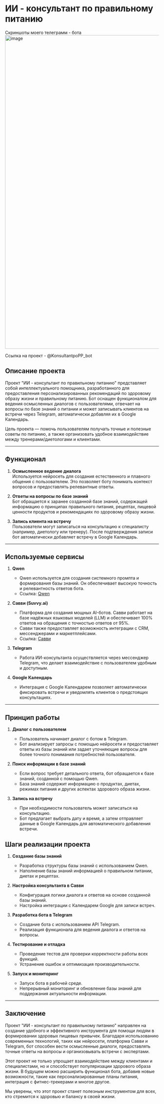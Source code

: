 # ИИ - консультант по правильному питанию

Скриншоты моего телеграмм - бота <img width="1156" height="1024" alt="image" src="https://github.com/user-attachments/assets/d290c362-af9a-408c-9fdb-15e01460c466" />

Ссылка на проект - @KonsultantpoPP_bot

## Описание проекта

Проект "ИИ - консультант по правильному питанию" представляет собой интеллектуального помощника, разработанного для предоставления персонализированных рекомендаций по здоровому образу жизни и правильному питанию. Бот оснащен функционалом для ведения осмысленных диалогов с пользователями, отвечает на вопросы по базе знаний о питании и может записывать клиентов на встречи через Telegram, автоматически добавляя их в Google Календарь.

Цель проекта — помочь пользователям получать точные и полезные советы по питанию, а также организовать удобное взаимодействие между тренерами/диетологами и клиентами.

---

## Функционал

1. **Осмысленное ведение диалога**  
   Используется нейросеть для создания естественного и плавного общения с пользователем. Это позволяет боту понимать контекст вопросов и предоставлять релевантные ответы.
   
2. **Ответы на вопросы по базе знаний**  
   Бот обращается к заранее созданной базе знаний, содержащей информацию о принципах правильного питания, рецептах, пищевой ценности продуктов и рекомендациях по здоровому образу жизни.

3. **Запись клиента на встречу**  
   Пользователи могут записаться на консультацию к специалисту (например, диетологу или тренеру). После подтверждения записи бот автоматически добавляет встречу в Google Календарь.

---

## Используемые сервисы

1. **Qwen**  
   - Qwen используется для создания системного промпта и формирования базы знаний. Он обеспечивает высокую точность и релевантность ответов бота.  
   - Ссылка: [Qwen](https://qwen.com)

2. **Савви (Suvvy.ai)**  
   - Платформа для создания мощных AI-ботов. Савви работает на базе надёжных языковых моделей (LLM) и обеспечивает 100% ответов на обращения с точностью ответов от 95%.  
   - Савви также предоставляет возможность интеграции с CRM, мессенджерами и маркетплейсами.  
   - Ссылка: [Савви](https://suvvy.ai/)

3. **Telegram**  
   - Работа ИИ-консультанта осуществляется через мессенджер Telegram, что делает взаимодействие с пользователем удобным и доступным.  

4. **Google Календарь**  
   - Интеграция с Google Календарем позволяет автоматически фиксировать встречи и уведомлять клиентов о предстоящих консультациях.

---

## Принцип работы

1. **Диалог с пользователем**  
   - Пользователь начинает диалог с ботом в Telegram.  
   - Бот анализирует запросы с помощью нейросети и предоставляет ответы из базы знаний или задает уточняющие вопросы для более точного понимания потребностей пользователя.

2. **Поиск информации в базе знаний**  
   - Если вопрос требует детального ответа, бот обращается к базе знаний, созданной с помощью Qwen.  
   - База знаний содержит информацию о продуктах, диетах, режимах питания и других аспектах здорового образа жизни.

3. **Запись на встречу**  
   - При необходимости пользователь может записаться на консультацию.  
   - Бот предлагает выбрать дату и время, а затем отправляет данные в Google Календарь для автоматического добавления встречи.

## Шаги реализации проекта

1. **Создание базы знаний**  
   - Разработка структуры базы знаний с использованием Qwen.  
   - Наполнение базы знаний информацией о правильном питании, диетах и рецептах.

2. **Настройка консультанта в Савви**  
   - Конфигурация логики диалога и ответов на основе созданной базы знаний.  
   - Настройка интеграции с Календарем Google для записи встреч.

3. **Разработка бота в Telegram**  
   - Создание бота с использованием API Telegram.  
   - Реализация функционала для ведения диалога и ответов на вопросы.

6. **Тестирование и отладка**  
   - Проведение тестов для проверки корректности работы всех функций.  
   - Устранение ошибок и оптимизация производительности.

7. **Запуск и мониторинг**  
   - Запуск бота в рабочей среде.  
   - Непрерывный мониторинг и обновление базы знаний для поддержания актуальности информации.

---

## Заключение

Проект "ИИ - консультант по правильному питанию" направлен на создание удобного и эффективного инструмента для помощи людям в формировании здоровых пищевых привычек. Благодаря использованию современных технологий, таких как нейросети, платформа Савви и Telegram, бот способен вести осмысленные диалоги, предоставлять точные ответы на вопросы и организовывать встречи с экспертами.

Этот проект не только упрощает взаимодействие между клиентами и специалистами, но и способствует популяризации здорового образа жизни. В будущем можно расширить функционал бота, добавив новые возможности, такие как персонализированные планы питания, интеграция с фитнес-трекерами и многое другое. 

Мы уверены, что этот проект станет полезным инструментом для всех, кто стремится к здоровью и балансу в своей жизни.
